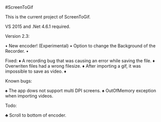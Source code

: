 ﻿#ScreenToGif

This is the current project of ScreenToGif.

VS 2015 and .Net 4.6.1 required.


Version 2.3:

• New encoder! (Experimental)
• Option to change the Background of the Recorder.
•

Fixed:
♦ A recording bug that was causing an error while saving the file.
♦ Overwriten files had a wrong filesize.
♦ After importing a gif, it was impossible to save as video.
♦ 

Known bugs:

♠ The app dows not support multi DPI screens.
♠ OutOfMemory exception when importing videos.

Todo:

♣ Scroll to bottom of encoder.